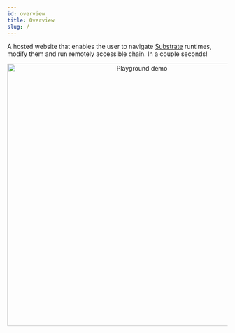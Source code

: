 ```yaml
---
id: overview
title: Overview
slug: /
---
```


A hosted website that enables the user to navigate [Substrate](https://github.com/paritytech/substrate) runtimes, modify them and run remotely accessible chain. In a couple seconds!

<p align="center">
  <img width="600" src="/substrate-playground/demo.gif" alt="Playground demo" />
</p>